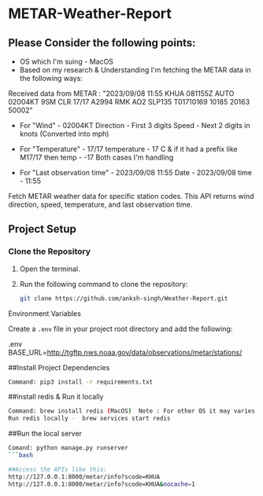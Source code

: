 # METAR-Weather-Report

## Please Consider the following points:
- OS which I'm suing - MacOS
- Based on my research & Understanding I'm fetching the METAR data in the following ways:

 Received data from METAR : 
 "2023/09/08 11:55
KHUA 081155Z AUTO 02004KT 9SM CLR 17/17 A2994 RMK AO2 SLP135 T01710169 10185 20163 50002"

- For "Wind" - 02004KT
    Direction - First 3 digits 
    Speed - Next 2 digits in knots (Converted into mph)

- For "Temperature" - 17/17
     temperature - 17 C & if it had a prefix like M17/17 then temp - -17
     Both cases I'm handling 

- For "Last observation time" - 2023/09/08 11:55
     Date -  2023/09/08
     time - 11:55

Fetch METAR weather data for specific station codes. This API returns wind direction, speed, temperature, and last observation time.

## Project Setup

### Clone the Repository

1. Open the terminal.
2. Run the following command to clone the repository:

    ```bash
    git clone https://github.com/anksh-singh/Weather-Report.git
    ```


Environment Variables

Create a `.env` file in your project root directory and add the following:

.env
BASE_URL=http://tgftp.nws.noaa.gov/data/observations/metar/stations/

##Install Project Dependencies
```bash
Command: pip3 install -r requirements.txt
 ```

##install redis & Run it locally 

```bash
Command: brew install redis (MacOS)  Note : For other OS it may varies
Run redis locally -  brew services start redis
```

##Run the local server
```bash
Comand: python manage.py runserver
```bash

##Access the APIs like this: 
http://127.0.0.1:8000/metar/info?scode=KHUA
http://127.0.0.1:8000/metar/info?scode=KHUA&nocache=1


